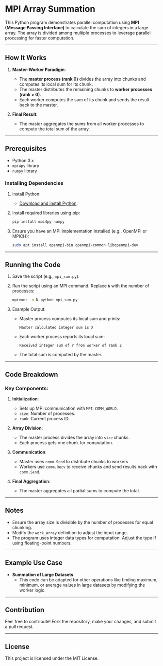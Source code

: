 # MPI Array Summation

This Python program demonstrates parallel computation using **MPI (Message Passing Interface)** to calculate the sum of integers in a large array. The array is divided among multiple processes to leverage parallel processing for faster computation.

---

## How It Works

1. **Master-Worker Paradigm**:
   - The **master process (rank 0)** divides the array into chunks and computes its local sum for its chunk.
   - The master distributes the remaining chunks to **worker processes (rank > 0)**.
   - Each worker computes the sum of its chunk and sends the result back to the master.

2. **Final Result**:
   - The master aggregates the sums from all worker processes to compute the total sum of the array.

---

## Prerequisites

- Python 3.x
- `mpi4py` library
- `numpy` library

### Installing Dependencies

1. Install Python:
   - [Download and install Python](https://www.python.org/downloads/).

2. Install required libraries using pip:
   ```bash
   pip install mpi4py numpy
   ```

3. Ensure you have an MPI implementation installed (e.g., OpenMPI or MPICH):
   ```bash
   sudo apt install openmpi-bin openmpi-common libopenmpi-dev
   ```

---

## Running the Code

1. Save the script (e.g., `mpi_sum.py`).

2. Run the script using an MPI command. Replace `N` with the number of processes:
   ```bash
   mpiexec -n N python mpi_sum.py
   ```

3. Example Output:
   - Master process computes its local sum and prints:
     ```
     Master calculated integer sum is X
     ```
   - Each worker process reports its local sum:
     ```
     Received integer sum of Y from worker of rank Z
     ```
   - The total sum is computed by the master.

---

## Code Breakdown

### Key Components:

1. **Initialization**:
   - Sets up MPI communication with `MPI.COMM_WORLD`.
   - `size`: Number of processes.
   - `rank`: Current process ID.

2. **Array Division**:
   - The master process divides the array into `size` chunks.
   - Each process gets one chunk for computation.

3. **Communication**:
   - Master uses `comm.Send` to distribute chunks to workers.
   - Workers use `comm.Recv` to receive chunks and send results back with `comm.Send`.

4. **Final Aggregation**:
   - The master aggregates all partial sums to compute the total.

---

## Notes

- Ensure the array size is divisible by the number of processes for equal chunking.
- Modify the `work_array` definition to adjust the input range.
- The program uses integer data types for computation. Adjust the type if using floating-point numbers.

---

## Example Use Case

- **Summation of Large Datasets**:
   - This code can be adapted for other operations like finding maximum, minimum, or average values in large datasets by modifying the worker logic.

---

## Contribution

Feel free to contribute! Fork the repository, make your changes, and submit a pull request.

---

## License

This project is licensed under the MIT License.
